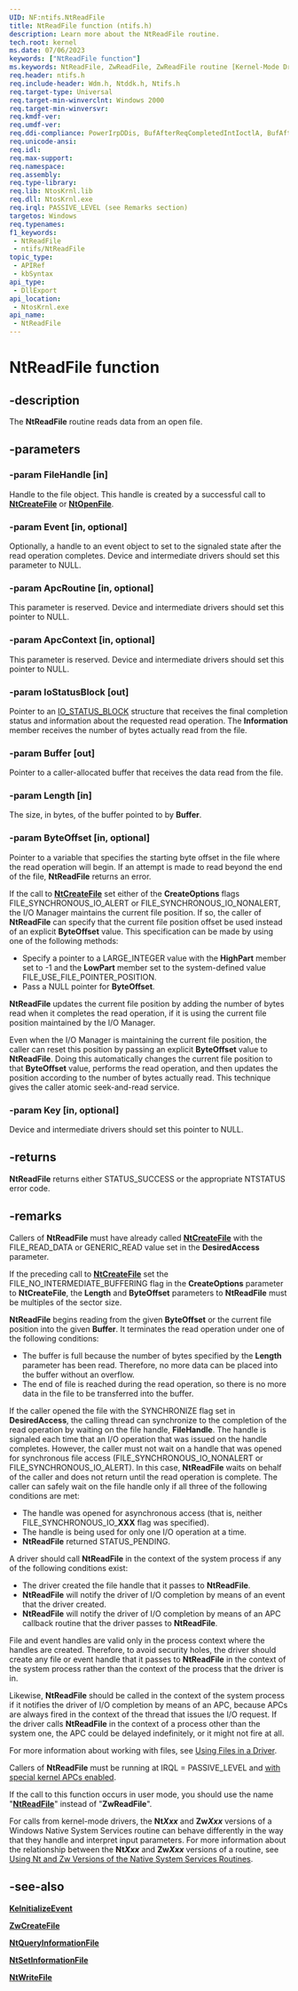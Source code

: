 ```yaml
---
UID: NF:ntifs.NtReadFile
title: NtReadFile function (ntifs.h)
description: Learn more about the NtReadFile routine.
tech.root: kernel
ms.date: 07/06/2023
keywords: ["NtReadFile function"]
ms.keywords: NtReadFile, ZwReadFile, ZwReadFile routine [Kernel-Mode Driver Architecture], k111_5cf3ebe2-7c2f-4998-b441-7d2aa2eb091f.xml, kernel.zwreadfile, wdm/NtReadFile, wdm/ZwReadFile
req.header: ntifs.h
req.include-header: Wdm.h, Ntddk.h, Ntifs.h
req.target-type: Universal
req.target-min-winverclnt: Windows 2000
req.target-min-winversvr: 
req.kmdf-ver: 
req.umdf-ver: 
req.ddi-compliance: PowerIrpDDis, BufAfterReqCompletedIntIoctlA, BufAfterReqCompletedIoctlA, BufAfterReqCompletedReadA, BufAfterReqCompletedWriteA, HwStorPortProhibitedDDIs
req.unicode-ansi: 
req.idl: 
req.max-support: 
req.namespace: 
req.assembly: 
req.type-library: 
req.lib: NtosKrnl.lib
req.dll: NtosKrnl.exe
req.irql: PASSIVE_LEVEL (see Remarks section)
targetos: Windows
req.typenames: 
f1_keywords:
 - NtReadFile
 - ntifs/NtReadFile
topic_type:
 - APIRef
 - kbSyntax
api_type:
 - DllExport
api_location:
 - NtosKrnl.exe
api_name:
 - NtReadFile
---
```


# NtReadFile function

## -description

The **NtReadFile** routine reads data from an open file.

## -parameters

### -param FileHandle [in]

Handle to the file object. This handle is created by a successful call to [**NtCreateFile**](nf-ntifs-ntcreatefile.md) or [**NtOpenFile**](nf-ntifs-ntopenfile.md).

### -param Event [in, optional]

Optionally, a handle to an event object to set to the signaled state after the read operation completes. Device and intermediate drivers should set this parameter to NULL.

### -param ApcRoutine [in, optional]

This parameter is reserved. Device and intermediate drivers should set this pointer to NULL.

### -param ApcContext [in, optional]

This parameter is reserved. Device and intermediate drivers should set this pointer to NULL.

### -param IoStatusBlock [out]

Pointer to an [IO_STATUS_BLOCK](../wdm/ns-wdm-_io_status_block.md) structure that receives the final completion status and information about the requested read operation. The **Information** member receives the number of bytes actually read from the file.

### -param Buffer [out]

Pointer to a caller-allocated buffer that receives the data read from the file.

### -param Length [in]

The size, in bytes, of the buffer pointed to by **Buffer**.

### -param ByteOffset [in, optional]

Pointer to a variable that specifies the starting byte offset in the file where the read operation will begin. If an attempt is made to read beyond the end of the file, **NtReadFile** returns an error.

If the call to [**NtCreateFile**](nf-ntifs-ntcreatefile.md) set either of the **CreateOptions** flags FILE_SYNCHRONOUS_IO_ALERT or FILE_SYNCHRONOUS_IO_NONALERT, the I/O Manager maintains the current file position. If so, the caller of **NtReadFile** can specify that the current file position offset be used instead of an explicit **ByteOffset** value. This specification can be made by using one of the following methods:

* Specify a pointer to a LARGE_INTEGER value with the **HighPart** member set to -1 and the **LowPart** member set to the system-defined value FILE_USE_FILE_POINTER_POSITION.
* Pass a NULL pointer for **ByteOffset**.

**NtReadFile** updates the current file position by adding the number of bytes read when it completes the read operation, if it is using the current file position maintained by the I/O Manager.

Even when the I/O Manager is maintaining the current file position, the caller can reset this position by passing an explicit **ByteOffset** value to **NtReadFile**. Doing this automatically changes the current file position to that **ByteOffset** value, performs the read operation, and then updates the position according to the number of bytes actually read. This technique gives the caller atomic seek-and-read service.

### -param Key [in, optional]

Device and intermediate drivers should set this pointer to NULL.

## -returns

**NtReadFile** returns either STATUS_SUCCESS or the appropriate NTSTATUS error code.

## -remarks

Callers of **NtReadFile** must have already called [**NtCreateFile**](nf-ntifs-ntcreatefile.md) with the FILE_READ_DATA or GENERIC_READ value set in the **DesiredAccess** parameter.

If the preceding call to [**NtCreateFile**](nf-ntifs-ntcreatefile.md) set the FILE_NO_INTERMEDIATE_BUFFERING flag in the **CreateOptions** parameter to **NtCreateFile**, the **Length** and **ByteOffset** parameters to **NtReadFile** must be multiples of the sector size.

**NtReadFile** begins reading from the given **ByteOffset** or the current file position into the given **Buffer**. It terminates the read operation under one of the following conditions:

* The buffer is full because the number of bytes specified by the **Length** parameter has been read. Therefore, no more data can be placed into the buffer without an overflow.
* The end of file is reached during the read operation, so there is no more data in the file to be transferred into the buffer.

If the caller opened the file with the SYNCHRONIZE flag set in **DesiredAccess**, the calling thread can synchronize to the completion of the read operation by waiting on the file handle, **FileHandle**. The handle is signaled each time that an I/O operation that was issued on the handle completes. However, the caller must not wait on a handle that was opened for synchronous file access (FILE_SYNCHRONOUS_IO_NONALERT or FILE_SYNCHRONOUS_IO_ALERT). In this case, **NtReadFile** waits on behalf of the caller and does not return until the read operation is complete. The caller can safely wait on the file handle only if all three of the following conditions are met:

* The handle was opened for asynchronous access (that is, neither FILE_SYNCHRONOUS_IO_**XXX** flag was specified).
* The handle is being used for only one I/O operation at a time.
* **NtReadFile** returned STATUS_PENDING.

A driver should call **NtReadFile** in the context of the system process if any of the following conditions exist:

* The driver created the file handle that it passes to **NtReadFile**.
* **NtReadFile** will notify the driver of I/O completion by means of an event that the driver created.
* **NtReadFile** will notify the driver of I/O completion by means of an APC callback routine that the driver passes to **NtReadFile**.

File and event handles are valid only in the process context where the handles are created. Therefore, to avoid security holes, the driver should create any file or event handle that it passes to **NtReadFile** in the context of the system process rather than the context of the process that the driver is in.

Likewise, **NtReadFile** should be called in the context of the system process if it notifies the driver of I/O completion by means of an APC, because APCs are always fired in the context of the thread that issues the I/O request. If the driver calls **NtReadFile** in the context of a process other than the system one, the APC could be delayed indefinitely, or it might not fire at all.

For more information about working with files, see [Using Files in a Driver](/windows-hardware/drivers/kernel/using-files-in-a-driver).

Callers of **NtReadFile** must be running at IRQL = PASSIVE_LEVEL and [with special kernel APCs enabled](/windows-hardware/drivers/kernel/disabling-apcs).

If the call to this function occurs in user mode, you should use the name "[**NtReadFile**](nf-ntifs-ntreadfile.md)" instead of "**ZwReadFile**".

For calls from kernel-mode drivers, the **Nt*Xxx*** and **Zw*Xxx*** versions of a Windows Native System Services routine can behave differently in the way that they handle and interpret input parameters. For more information about the relationship between the **Nt*Xxx*** and **Zw*Xxx*** versions of a routine, see [Using Nt and Zw Versions of the Native System Services Routines](/windows-hardware/drivers/kernel/using-nt-and-zw-versions-of-the-native-system-services-routines).

## -see-also

[**KeInitializeEvent**](../wdm/nf-wdm-keinitializeevent.md)

[**ZwCreateFile**](nf-ntifs-ntcreatefile.md)

[**NtQueryInformationFile**](nf-ntifs-ntqueryinformationfile.md)

[**NtSetInformationFile**](nf-ntifs-ntsetinformationfile.md)

[**NtWriteFile**](nf-ntifs-ntwritefile.md)
